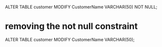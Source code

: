 ALTER TABLE customer
MODIFY CustomerName VARCHAR(50) NOT NULL;

# removing the not null constraint

ALTER TABLE customer
MODIFY CustomerName VARCHAR(50);
